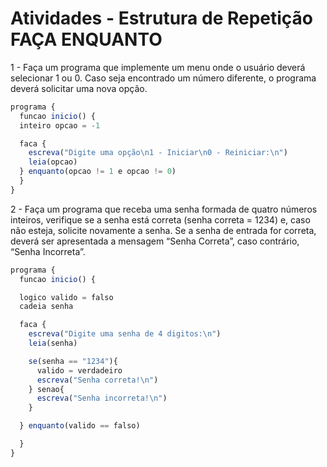 # Atividades - Estrutura de Repetição FAÇA ENQUANTO

1 - Faça um programa que implemente um menu onde o usuário deverá selecionar 1 ou 0. Caso seja encontrado um número diferente, o programa deverá solicitar uma nova opção.

```javascript
programa {
  funcao inicio() {
  inteiro opcao = -1

  faca {
    escreva("Digite uma opção\n1 - Iniciar\n0 - Reiniciar:\n")
    leia(opcao)
  } enquanto(opcao != 1 e opcao != 0) 
  }
}
```

2 - Faça um programa que receba uma senha formada de quatro números inteiros, verifique se a senha está correta (senha correta = 1234) e, caso não esteja, solicite novamente a senha. Se a senha de entrada for correta, deverá ser apresentada a mensagem “Senha Correta”, caso contrário, “Senha Incorreta”.

```javascript
programa {
  funcao inicio() {

  logico valido = falso
  cadeia senha

  faca {
    escreva("Digite uma senha de 4 digitos:\n")
    leia(senha)

    se(senha == "1234"){
      valido = verdadeiro
      escreva("Senha correta!\n")
    } senao{
      escreva("Senha incorreta!\n")
    }

  } enquanto(valido == falso)   

  }
}

```